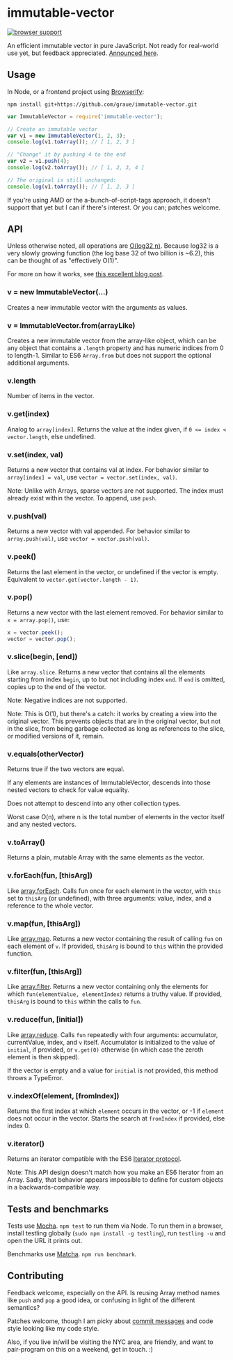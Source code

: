 # immutable-vector

[![browser support](https://ci.testling.com/graue/immutable-vector.png)](https://ci.testling.com/graue/immutable-vector)

An efficient immutable vector in pure JavaScript. Not ready for
real-world use yet, but feedback appreciated. [Announced
here](https://scott.mn/2014/03/24/implementing_immutable_vectors_javascript/).


## Usage

In Node, or a frontend project using
[Browserify](http://browserify.org):

`npm install git+https://github.com/graue/immutable-vector.git`

~~~.js
var ImmutableVector = require('immutable-vector');

// Create an immutable vector
var v1 = new ImmutableVector(1, 2, 3);
console.log(v1.toArray()); // [ 1, 2, 3 ]

// "Change" it by pushing 4 to the end
var v2 = v1.push(4);
console.log(v2.toArray()); // [ 1, 2, 3, 4 ]

// The original is still unchanged:
console.log(v1.toArray()); // [ 1, 2, 3 ]
~~~

If you're using AMD or the a-bunch-of-script-tags approach, it doesn't
support that yet but I can if there's interest. Or you can; patches
welcome.


## API

Unless otherwise noted, all operations are [O(log32
n)](https://en.wikipedia.org/wiki/Big_O_notation). Because log32 is a
very slowly growing function (the log base 32 of two billion is ~6.2),
this can be thought of as "effectively O(1)".

For more on how it works, see [this excellent blog
post](http://hypirion.com/musings/understanding-persistent-vector-pt-1).

### v = new ImmutableVector(...)

Creates a new immutable vector with the arguments as values.

### v = ImmutableVector.from(arrayLike)

Creates a new immutable vector from the array-like object, which can
be any object that contains a `.length` property and has numeric
indices from 0 to length-1. Similar to ES6 `Array.from` but does not
support the optional additional arguments.

### v.length

Number of items in the vector.

### v.get(index)

Analog to `array[index]`. Returns the value at the index given, if `0
<= index < vector.length`, else undefined.

### v.set(index, val)

Returns a new vector that contains val at index. For behavior similar
to `array[index] = val`, use `vector = vector.set(index, val)`.

Note: Unlike with Arrays, sparse vectors are not supported. The index
must already exist within the vector. To append, use `push`.

### v.push(val)

Returns a new vector with val appended. For behavior similar to
`array.push(val)`, use `vector = vector.push(val)`.

### v.peek()

Returns the last element in the vector, or undefined if the vector is
empty. Equivalent to `vector.get(vector.length - 1)`.

### v.pop()

Returns a new vector with the last element removed. For behavior
similar to `x = array.pop()`, use:

~~~.js
x = vector.peek();
vector = vector.pop();
~~~

### v.slice(begin, [end])

Like `array.slice`. Returns a new vector that contains all the
elements starting from index `begin`, up to but not including index
`end`. If `end` is omitted, copies up to the end of the vector.

Note: Negative indices are not supported.

Note: This is O(1), but there's a catch: it works by creating a view
into the original vector. This prevents objects that are in the
original vector, but not in the slice, from being garbage collected as
long as references to the slice, or modified versions of it, remain.

### v.equals(otherVector)

Returns true if the two vectors are equal.

If any elements are instances of ImmutableVector, descends into those
nested vectors to check for value equality.

Does not attempt to descend into any other collection types.

Worst case O(n), where n is the total number of elements in the vector
itself and any nested vectors.

### v.toArray()

Returns a plain, mutable Array with the same elements as the vector.

### v.forEach(fun, [thisArg])

Like
[array.forEach](https://developer.mozilla.org/en-US/docs/Web/JavaScript/Reference/Global_Objects/Array/forEach).
Calls fun once for each element in the vector, with `this` set to
`thisArg` (or undefined), with three arguments: value, index, and a
reference to the whole vector.

### v.map(fun, [thisArg])

Like
[array.map](https://developer.mozilla.org/en-US/docs/Web/JavaScript/Reference/Global_Objects/Array/map).
Returns a new vector containing the result of calling `fun` on each
element of `v`. If provided, `thisArg` is bound to `this` within the
provided function.

### v.filter(fun, [thisArg])

Like
[array.filter](https://developer.mozilla.org/en-US/docs/Web/JavaScript/Reference/Global_Objects/Array/filter).
Returns a new vector containing only the elements for which
`fun(elementValue, elementIndex)` returns a truthy value. If provided,
`thisArg` is bound to `this` within the calls to `fun`.

### v.reduce(fun, [initial])

Like
[array.reduce](https://developer.mozilla.org/en-US/docs/Web/JavaScript/Reference/Global_Objects/Array/Reduce).
Calls `fun` repeatedly with four arguments: accumulator, currentValue,
index, and `v` itself. Accumulator is initialized to the value of
`initial`, if provided, or `v.get(0)` otherwise (in which case the
zeroth element is then skipped).

If the vector is empty and a value for `initial` is not provided, this
method throws a TypeError.

### v.indexOf(element, [fromIndex])

Returns the first index at which `element` occurs in the vector, or -1
if `element` does not occur in the vector. Starts the search at
`fromIndex` if provided, else index 0.

### v.iterator()

Returns an iterator compatible with the ES6 [Iterator
protocol](https://developer.mozilla.org/en-US/docs/Web/JavaScript/Guide/The_Iterator_protocol).

Note: This API design doesn't match how you make an ES6 Iterator from
an Array. Sadly, that behavior appears impossible to define for custom
objects in a backwards-compatible way.


## Tests and benchmarks

Tests use [Mocha](http://visionmedia.github.io/mocha/). `npm test` to
run them via Node. To run them in a browser, install testling globally
(`sudo npm install -g testling`), run `testling -u` and open the URL
it prints out.

Benchmarks use [Matcha](https://github.com/logicalparadox/matcha).
`npm run benchmark`.


## Contributing

Feedback welcome, especially on the API. Is reusing Array method names
like `push` and `pop` a good idea, or confusing in light of the
different semantics?

Patches welcome, though I am picky about [commit
messages](http://tbaggery.com/2008/04/19/a-note-about-git-commit-messages.html)
and code style looking like my code style.

Also, if you live in/will be visiting the NYC area, are friendly, and
want to pair-program on this on a weekend, get in touch. :)

